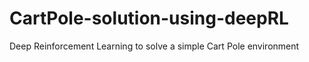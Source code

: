 # CartPole-solution-using-deepRL
Deep Reinforcement Learning to solve a simple Cart Pole environment
